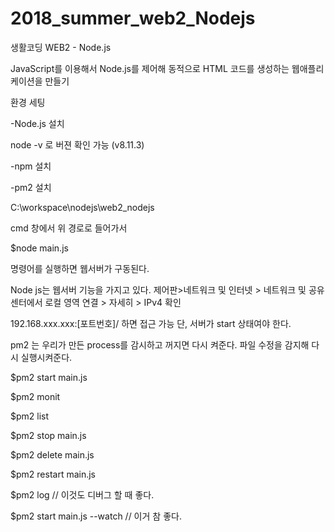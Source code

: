 # 2018_summer_web2_Nodejs

생활코딩 WEB2 - Node.js

 JavaScript를 이용해서 Node.js를 제어해 동적으로 HTML 코드를 생성하는 웹애플리케이션을 만들기
 
 
환경 세팅

  -Node.js 설치
  
  node -v 로 버젼 확인 가능 (v8.11.3)
  
  -npm 설치
  
  -pm2 설치
  
    
C:\workspace\nodejs\web2_nodejs

cmd 창에서 위 경로로 들어가서 

$node main.js 

명령어를 실행하면 웹서버가 구동된다. 


Node js는 웹서버 기능을 가지고 있다. 제어판>네트워크 및 인터넷 > 네트워크 및 공유 센터에서 로컬 영역 연결 > 자세히 > IPv4 확인 

192.168.xxx.xxx:[포트번호]/   하면 접근 가능 단, 서버가 start 상태여야 한다. 


pm2 는 우리가 만든 process를 감시하고 꺼지면 다시 켜준다. 파일 수정을 감지해 다시 실행시켜준다.


$pm2 start main.js

$pm2 monit

$pm2 list

$pm2 stop main.js

$pm2 delete main.js

$pm2 restart main.js

$pm2 log // 이것도 디버그 할 때 좋다. 

$pm2 start main.js --watch //  이거 참 좋다.

